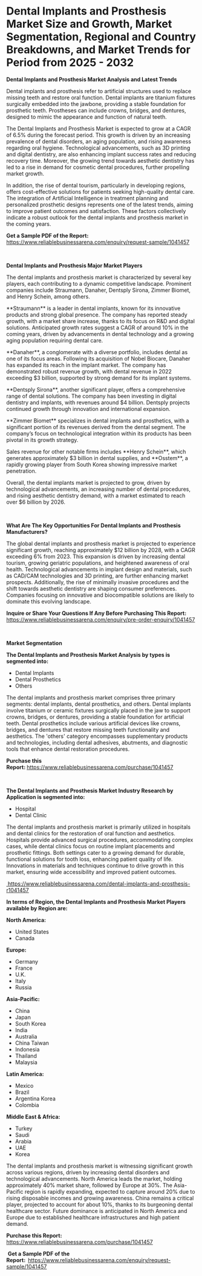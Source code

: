 <p><h1>Dental Implants and Prosthesis Market Size and Growth, Market Segmentation, Regional and Country Breakdowns, and Market Trends for Period from 2025 -  2032</h1></p><p><strong>Dental Implants and Prosthesis Market Analysis and Latest Trends</strong></p>
<p><p>Dental implants and prosthesis refer to artificial structures used to replace missing teeth and restore oral function. Dental implants are titanium fixtures surgically embedded into the jawbone, providing a stable foundation for prosthetic teeth. Prostheses can include crowns, bridges, and dentures, designed to mimic the appearance and function of natural teeth.</p><p>The Dental Implants and Prosthesis Market is expected to grow at a CAGR of 6.5% during the forecast period. This growth is driven by an increasing prevalence of dental disorders, an aging population, and rising awareness regarding oral hygiene. Technological advancements, such as 3D printing and digital dentistry, are also enhancing implant success rates and reducing recovery time. Moreover, the growing trend towards aesthetic dentistry has led to a rise in demand for cosmetic dental procedures, further propelling market growth.</p><p>In addition, the rise of dental tourism, particularly in developing regions, offers cost-effective solutions for patients seeking high-quality dental care. The integration of Artificial Intelligence in treatment planning and personalized prosthetic designs represents one of the latest trends, aiming to improve patient outcomes and satisfaction. These factors collectively indicate a robust outlook for the dental implants and prosthesis market in the coming years.</p></p>
<p><strong>Get a Sample PDF of the Report:&nbsp;</strong> <a href="https://www.reliablebusinessarena.com/enquiry/request-sample/1041457?utm_campaign=3569&utm_medium=2&utm_source=Github&utm_content=ia&utm_term=13042025&utm_id=dental-implants-and-prosthesis">https://www.reliablebusinessarena.com/enquiry/request-sample/1041457</a></p>
<p>&nbsp;</p>
<p><strong>Dental Implants and Prosthesis Major Market Players</strong></p>
<p><p>The dental implants and prosthesis market is characterized by several key players, each contributing to a dynamic competitive landscape. Prominent companies include Straumann, Danaher, Dentsply Sirona, Zimmer Biomet, and Henry Schein, among others.</p><p>**Straumann** is a leader in dental implants, known for its innovative products and strong global presence. The company has reported steady growth, with a market share increase, thanks to its focus on R&D and digital solutions. Anticipated growth rates suggest a CAGR of around 10% in the coming years, driven by advancements in dental technology and a growing aging population requiring dental care.</p><p>**Danaher**, a conglomerate with a diverse portfolio, includes dental as one of its focus areas. Following its acquisition of Nobel Biocare, Danaher has expanded its reach in the implant market. The company has demonstrated robust revenue growth, with dental revenue in 2022 exceeding $3 billion, supported by strong demand for its implant systems.</p><p>**Dentsply Sirona**, another significant player, offers a comprehensive range of dental solutions. The company has been investing in digital dentistry and implants, with revenues around $4 billion. Dentsply projects continued growth through innovation and international expansion.</p><p>**Zimmer Biomet** specializes in dental implants and prosthetics, with a significant portion of its revenues derived from the dental segment. The company’s focus on technological integration within its products has been pivotal in its growth strategy.</p><p>Sales revenue for other notable firms includes **Henry Schein**, which generates approximately $3 billion in dental supplies, and **Osstem**, a rapidly growing player from South Korea showing impressive market penetration.</p><p>Overall, the dental implants market is projected to grow, driven by technological advancements, an increasing number of dental procedures, and rising aesthetic dentistry demand, with a market estimated to reach over $6 billion by 2026.</p></p>
<p>&nbsp;</p>
<p><strong>What Are The Key Opportunities For Dental Implants and Prosthesis Manufacturers?</strong></p>
<p><p>The global dental implants and prosthesis market is projected to experience significant growth, reaching approximately $12 billion by 2028, with a CAGR exceeding 6% from 2023. This expansion is driven by increasing dental tourism, growing geriatric populations, and heightened awareness of oral health. Technological advancements in implant design and materials, such as CAD/CAM technologies and 3D printing, are further enhancing market prospects. Additionally, the rise of minimally invasive procedures and the shift towards aesthetic dentistry are shaping consumer preferences. Companies focusing on innovative and biocompatible solutions are likely to dominate this evolving landscape.</p></p>
<p><strong>Inquire or Share Your Questions If Any Before Purchasing This Report:</strong> <a href="https://www.reliablebusinessarena.com/enquiry/pre-order-enquiry/1041457?utm_campaign=3569&utm_medium=2&utm_source=Github&utm_content=ia&utm_term=13042025&utm_id=dental-implants-and-prosthesis">https://www.reliablebusinessarena.com/enquiry/pre-order-enquiry/1041457</a></p>
<p>&nbsp;</p>
<p><strong>Market Segmentation</strong></p>
<p><strong>The Dental Implants and Prosthesis Market Analysis by types is segmented into:</strong></p>
<p><ul><li>Dental Implants</li><li>Dental Prosthetics</li><li>Others</li></ul></p>
<p><p>The dental implants and prosthesis market comprises three primary segments: dental implants, dental prosthetics, and others. Dental implants involve titanium or ceramic fixtures surgically placed in the jaw to support crowns, bridges, or dentures, providing a stable foundation for artificial teeth. Dental prosthetics include various artificial devices like crowns, bridges, and dentures that restore missing teeth functionality and aesthetics. The 'others' category encompasses supplementary products and technologies, including dental adhesives, abutments, and diagnostic tools that enhance dental restoration procedures.</p></p>
<p><strong>Purchase this Report:&nbsp;</strong><a href="https://www.reliablebusinessarena.com/purchase/1041457?utm_campaign=3569&utm_medium=2&utm_source=Github&utm_content=ia&utm_term=13042025&utm_id=dental-implants-and-prosthesis">https://www.reliablebusinessarena.com/purchase/1041457</a></p>
<p>&nbsp;</p>
<p><strong>The Dental Implants and Prosthesis Market Industry Research by Application is segmented into:</strong></p>
<p><ul><li>Hospital</li><li>Dental Clinic</li></ul></p>
<p><p>The dental implants and prosthesis market is primarily utilized in hospitals and dental clinics for the restoration of oral function and aesthetics. Hospitals provide advanced surgical procedures, accommodating complex cases, while dental clinics focus on routine implant placements and prosthetic fittings. Both settings cater to a growing demand for durable, functional solutions for tooth loss, enhancing patient quality of life. Innovations in materials and techniques continue to drive growth in this market, ensuring wide accessibility and improved patient outcomes.</p></p>
<p><a href="https://www.reliablebusinessarena.com/dental-implants-and-prosthesis-r1041457?utm_campaign=3569&utm_medium=2&utm_source=Github&utm_content=ia&utm_term=13042025&utm_id=dental-implants-and-prosthesis">&nbsp;https://www.reliablebusinessarena.com/dental-implants-and-prosthesis-r1041457</a></p>
<p><strong>In terms of Region, the Dental Implants and Prosthesis Market Players available by Region are:</strong></p>
<p>
    <p> <strong> North America: </strong>
        <ul>
            <li>United States</li>
            <li>Canada</li>
        </ul>
        </p> 
    <p> <strong> Europe: </strong>
        <ul>
            <li>Germany</li>
            <li>France</li>
            <li>U.K.</li>
            <li>Italy</li>
            <li>Russia</li>
        </ul>
        </p> 
    <p> <strong> Asia-Pacific: </strong>
        <ul>
            <li>China</li>
            <li>Japan</li>
            <li>South Korea</li>
            <li>India</li>
            <li>Australia</li>
            <li>China Taiwan</li>
            <li>Indonesia</li>
            <li>Thailand</li>
            <li>Malaysia</li>
        </ul>
        </p> 
    <p> <strong> Latin America: </strong>
        <ul>
            <li>Mexico</li>
            <li>Brazil</li>
            <li>Argentina Korea</li>
            <li>Colombia</li>
        </ul>
        </p> 
    <p> <strong> Middle East & Africa: </strong>
        <ul>
            <li>Turkey</li>
            <li>Saudi</li>
            <li>Arabia</li>
            <li>UAE</li>
            <li>Korea</li>
        </ul>
    </p>
    </p>
<p><p>The dental implants and prosthesis market is witnessing significant growth across various regions, driven by increasing dental disorders and technological advancements. North America leads the market, holding approximately 40% market share, followed by Europe at 30%. The Asia-Pacific region is rapidly expanding, expected to capture around 20% due to rising disposable incomes and growing awareness. China remains a critical player, projected to account for about 10%, thanks to its burgeoning dental healthcare sector. Future dominance is anticipated in North America and Europe due to established healthcare infrastructures and high patient demand.</p></p>
<p><strong>Purchase this Report: </strong><a href="https://www.reliablebusinessarena.com/purchase/1041457?utm_campaign=3569&utm_medium=2&utm_source=Github&utm_content=ia&utm_term=13042025&utm_id=dental-implants-and-prosthesis">https://www.reliablebusinessarena.com/purchase/1041457</a></p>
<p>&nbsp;<strong>Get a Sample PDF of the Report:&nbsp;&nbsp;</strong><a href="https://www.reliablebusinessarena.com/enquiry/request-sample/1041457?utm_campaign=3569&utm_medium=2&utm_source=Github&utm_content=ia&utm_term=13042025&utm_id=dental-implants-and-prosthesis">https://www.reliablebusinessarena.com/enquiry/request-sample/1041457</a></p>
<p><strong></strong></p>
<p><p></p><p></p><p></p></p>
